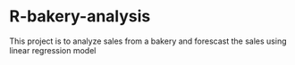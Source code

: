 # R-bakery-analysis
This project is to analyze sales from a bakery and forescast the sales using linear regression model